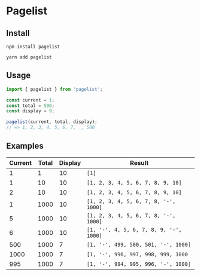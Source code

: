 # Pagelist

## Install

```
npm install pagelist
```

```
yarn add pagelist
```

## Usage

```js
import { pagelist } from 'pagelist';

const current = 1;
const total = 500;
const display = 9;

pagelist(current, total, display);
// => 1, 2, 3, 4, 5, 6, 7, _, 500
```

## Examples

| Current | Total | Display | Result                                  |
| ------- | ----- | ------- | --------------------------------------- |
| 1       | 1     | 10      | `[1]`                                   |
| 1       | 10    | 10      | `[1, 2, 3, 4, 5, 6, 7, 8, 9, 10]`       |
| 2       | 10    | 10      | `[1, 2, 3, 4, 5, 6, 7, 8, 9, 10]`       |
| 1       | 1000  | 10      | `[1, 2, 3, 4, 5, 6, 7, 8, '-', 1000]`   |
| 5       | 1000  | 10      | `[1, 2, 3, 4, 5, 6, 7, 8, '-', 1000]`   |
| 6       | 1000  | 10      | `[1, '-', 4, 5, 6, 7, 8, 9, '-', 1000]` |
| 500     | 1000  | 7       | `[1, '-', 499, 500, 501, '-', 1000]`    |
| 1000    | 1000  | 7       | `[1, '-', 996, 997, 998, 999, 1000`     |
| 995     | 1000  | 7       | `[1, '-', 994, 995, 996, '-', 1000]`    |
